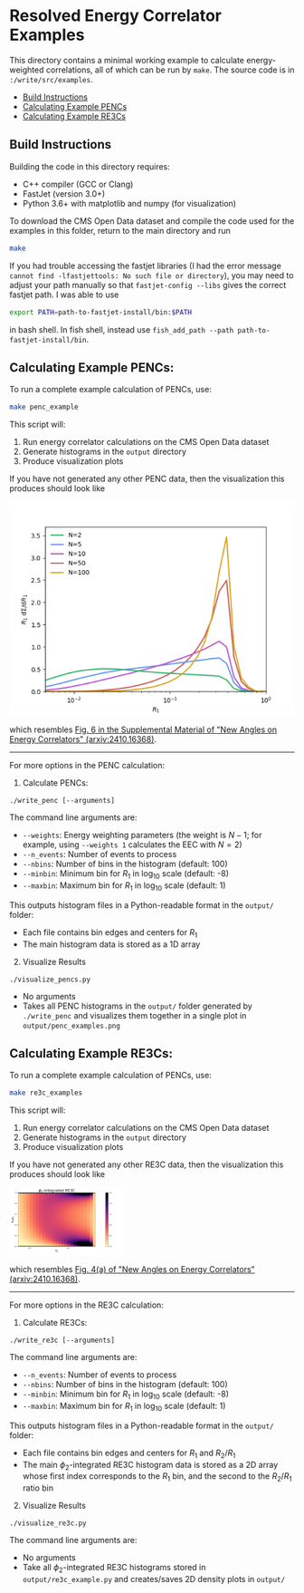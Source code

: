 # Resolved Energy Correlator Examples

This directory contains a minimal working example to calculate energy-weighted correlations, all of which can be run by `make`. The source code is in `:/write/src/examples`.

- [Build Instructions](#build-instructions)
- [Calculating Example PENCs](#calculating-example-pencs)
- [Calculating Example RE3Cs](#calculating-example-re3cs)
<!-- - [Calculating Example EWOCs](#calculating-example-ewocs) -->




## Build Instructions

Building the code in this directory requires:
- C++ compiler (GCC or Clang)
- FastJet (version 3.0+)
- Python 3.6+ with matplotlib and numpy (for visualization)

To download the CMS Open Data dataset and compile the code used for the examples in this folder, return to the main directory and run

```bash
make
```

If you had trouble accessing the fastjet libraries (I had the error message `cannot find -lfastjettools: No such file or directory`), you may need to adjust your path manually so that `fastjet-config --libs` gives the correct fastjet path. I was able to use
```bash
export PATH=path-to-fastjet-install/bin:$PATH
```
in bash shell. In fish shell, instead use `fish_add_path --path path-to-fastjet-install/bin`.


## Calculating Example PENCs:

To run a complete example calculation of PENCs, use:

```bash
make penc_example
```

This script will:
1. Run energy correlator calculations on the CMS Open Data dataset
2. Generate histograms in the `output` directory
3. Produce visualization plots

If you have not generated any other PENC data, then the visualization this produces should look like

<img src="../assets/encs/penc_examples.png" width="600">

which resembles [Fig. 6 in the Supplemental Material of "New Angles on Energy Correlators" (arxiv:2410.16368)](https://arxiv.org/pdf/2410.16368#figure.6).

---

For more options in the PENC calculation:

1. Calculate PENCs:
```
./write_penc [--arguments]
```

The command line arguments are:
- `--weights`: Energy weighting parameters (the weight is $N-1$; for example, using `--weights 1` calculates the EEC with $N=2$)
- `--n_events`: Number of events to process
- `--nbins`: Number of bins in the histogram (default: 100)
- `--minbin`: Minimum bin for $R_1$ in log$_10$ scale (default: -8)
- `--maxbin`: Maximum bin for $R_1$ in log$_10$ scale (default: 1)

This outputs histogram files in a Python-readable format in the `output/` folder:
- Each file contains bin edges and centers for $R_1$
- The main histogram data is stored as a 1D array


2. Visualize Results
```
./visualize_pencs.py
```

- No arguments
- Takes all PENC histograms in the `output/` folder generated by `./write_penc` and visualizes them together in a single plot in `output/penc_examples.png`



## Calculating Example RE3Cs:

To run a complete example calculation of PENCs, use:

```bash
make re3c_examples
```

This script will:
1. Run energy correlator calculations on the CMS Open Data dataset
2. Generate histograms in the `output` directory
3. Produce visualization plots

If you have not generated any other RE3C data, then the visualization this produces should look like

<img src="../assets/encs/re3c_density_example.png" width="200">

which resembles [Fig. 4(a) of "New Angles on Energy Correlators" (arxiv:2410.16368)](https://arxiv.org/pdf/2410.16368#subfigure.4.1).

---

For more options in the RE3C calculation:

1. Calculate RE3Cs:
```
./write_re3c [--arguments]
```

The command line arguments are:
- `--n_events`: Number of events to process
- `--nbins`: Number of bins in the histogram (default: 100)
- `--minbin`: Minimum bin for $R_1$ in log$_10$ scale (default: -8)
- `--maxbin`: Maximum bin for $R_1$ in log$_10$ scale (default: 1)

This outputs histogram files in a Python-readable format in the `output/` folder:
- Each file contains bin edges and centers for $R_1$ and $R_2/R_1$
- The main $\phi_2$-integrated RE3C histogram data is stored as a 2D array whose first index corresponds to the $R_1$ bin, and the second to the $R_2/R_1$ ratio bin

2. Visualize Results
```
./visualize_re3c.py
```
The command line arguments are:
- No arguments
- Take all $\phi_2$-integrated RE3C histograms stored in `output/re3c_example.py` and creates/saves 2D density plots in `output/`
